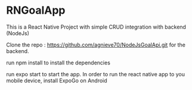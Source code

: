# RNGoalApp
This is a React Native Project with simple CRUD integration with backend (NodeJs)

Clone the repo : https://github.com/agnieve70/NodeJsGoalApi.git
for the backend.

run npm install to install the dependencies

run expo start to start the app. In order to run the react native app to you mobile device, install ExpoGo on Android
